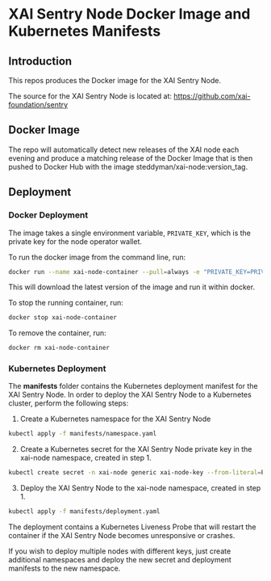# XAI Sentry Node Docker Image and Kubernetes Manifests

## Introduction

This repos produces the Docker image for the XAI Sentry Node.

The source for the XAI Sentry Node is located at:
https://github.com/xai-foundation/sentry

## Docker Image

The repo will automatically detect new releases of the XAI node each evening and produce a matching release of the Docker Image that is then pushed to Docker Hub with the image steddyman/xai-node:version_tag.

## Deployment

### Docker Deployment

The image takes a single environment variable, `PRIVATE_KEY`, which is the private key for the node operator wallet.

To run the docker image from the command line, run:

```bash
docker run --name xai-node-container --pull=always -e "PRIVATE_KEY=PRIVATE_KEY_VALUE" steddyman/xai-node:latest
```

This will download the latest version of the image and run it within docker.  

To stop the running container, run:

```bash
docker stop xai-node-container
```

To remove the container, run:

```bash
docker rm xai-node-container
```

### Kubernetes Deployment

The **manifests** folder contains the Kubernetes deployment manifest for the XAI Sentry Node.  In order to deploy the XAI Sentry Node to a Kubernetes cluster, perform the following steps:

1. Create a Kubernetes namespace for the XAI Sentry Node

```bash
kubectl apply -f manifests/namespace.yaml
```

2. Create a Kubernetes secret for the XAI Sentry Node private key in the xai-node namespace, created in step 1.

```bash
kubectl create secret -n xai-node generic xai-node-key --from-literal=PRIVATE_KEY='your_private_key_here'
```

3. Deploy the XAI Sentry Node to the xai-node namespace, created in step 1.

```bash
kubectl apply -f manifests/deployment.yaml
```

The deployment contains a Kubernetes Liveness Probe that will restart the container if the XAI Sentry Node becomes unresponsive or crashes.

If you wish to deploy multiple nodes with different keys, just create additional namespaces and deploy the new secret and deployment manifests to the new namespace.

